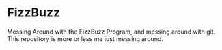 # FizzBuzz
Messing Around with the FizzBuzz Program, and messing around with git. This repository is more or less me just messing around.
